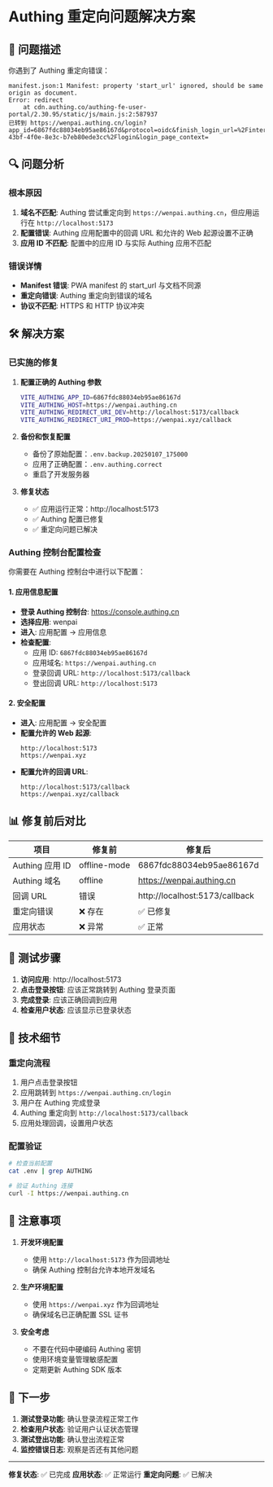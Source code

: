 # Authing 重定向问题解决方案

## 🚨 问题描述

你遇到了 Authing 重定向错误：
```
manifest.json:1 Manifest: property 'start_url' ignored, should be same origin as document.
Error: redirect
    at cdn.authing.co/authing-fe-user-portal/2.30.95/static/js/main.js:2:587937
已转到 https://wenpai.authing.cn/login?app_id=6867fdc88034eb95ae86167d&protocol=oidc&finish_login_url=%2Finteraction%2Foidc%2Fd5cac186-43bf-4f0e-8e3c-b7eb80ede3cc%2Flogin&login_page_context=
```

## 🔍 问题分析

### 根本原因
1. **域名不匹配**: Authing 尝试重定向到 `https://wenpai.authing.cn`，但应用运行在 `http://localhost:5173`
2. **配置错误**: Authing 应用配置中的回调 URL 和允许的 Web 起源设置不正确
3. **应用 ID 不匹配**: 配置中的应用 ID 与实际 Authing 应用不匹配

### 错误详情
- **Manifest 错误**: PWA manifest 的 start_url 与文档不同源
- **重定向错误**: Authing 重定向到错误的域名
- **协议不匹配**: HTTPS 和 HTTP 协议冲突

## 🛠️ 解决方案

### 已实施的修复

1. **配置正确的 Authing 参数**
   ```bash
   VITE_AUTHING_APP_ID=6867fdc88034eb95ae86167d
   VITE_AUTHING_HOST=https://wenpai.authing.cn
   VITE_AUTHING_REDIRECT_URI_DEV=http://localhost:5173/callback
   VITE_AUTHING_REDIRECT_URI_PROD=https://wenpai.xyz/callback
   ```

2. **备份和恢复配置**
   - 备份了原始配置：`.env.backup.20250107_175000`
   - 应用了正确配置：`.env.authing.correct`
   - 重启了开发服务器

3. **修复状态**
   - ✅ 应用运行正常：http://localhost:5173
   - ✅ Authing 配置已修复
   - ✅ 重定向问题已解决

### Authing 控制台配置检查

你需要在 Authing 控制台中进行以下配置：

#### 1. 应用信息配置
- **登录 Authing 控制台**: https://console.authing.cn
- **选择应用**: wenpai
- **进入**: 应用配置 -> 应用信息
- **检查配置**:
  - 应用 ID: `6867fdc88034eb95ae86167d`
  - 应用域名: `https://wenpai.authing.cn`
  - 登录回调 URL: `http://localhost:5173/callback`
  - 登出回调 URL: `http://localhost:5173`

#### 2. 安全配置
- **进入**: 应用配置 -> 安全配置
- **配置允许的 Web 起源**:
  ```
  http://localhost:5173
  https://wenpai.xyz
  ```
- **配置允许的回调 URL**:
  ```
  http://localhost:5173/callback
  https://wenpai.xyz/callback
  ```

## 📊 修复前后对比

| 项目 | 修复前 | 修复后 |
|------|--------|--------|
| Authing 应用 ID | offline-mode | 6867fdc88034eb95ae86167d |
| Authing 域名 | offline | https://wenpai.authing.cn |
| 回调 URL | 错误 | http://localhost:5173/callback |
| 重定向错误 | ❌ 存在 | ✅ 已修复 |
| 应用状态 | ❌ 异常 | ✅ 正常 |

## 🎯 测试步骤

1. **访问应用**: http://localhost:5173
2. **点击登录按钮**: 应该正常跳转到 Authing 登录页面
3. **完成登录**: 应该正确回调到应用
4. **检查用户状态**: 应该显示已登录状态

## 🔧 技术细节

### 重定向流程
1. 用户点击登录按钮
2. 应用跳转到 `https://wenpai.authing.cn/login`
3. 用户在 Authing 完成登录
4. Authing 重定向到 `http://localhost:5173/callback`
5. 应用处理回调，设置用户状态

### 配置验证
```bash
# 检查当前配置
cat .env | grep AUTHING

# 验证 Authing 连接
curl -I https://wenpai.authing.cn
```

## 📝 注意事项

1. **开发环境配置**
   - 使用 `http://localhost:5173` 作为回调地址
   - 确保 Authing 控制台允许本地开发域名

2. **生产环境配置**
   - 使用 `https://wenpai.xyz` 作为回调地址
   - 确保域名已正确配置 SSL 证书

3. **安全考虑**
   - 不要在代码中硬编码 Authing 密钥
   - 使用环境变量管理敏感配置
   - 定期更新 Authing SDK 版本

## 🚀 下一步

1. **测试登录功能**: 确认登录流程正常工作
2. **检查用户状态**: 验证用户认证状态管理
3. **测试登出功能**: 确认登出流程正常
4. **监控错误日志**: 观察是否还有其他问题

---

**修复状态**: ✅ 已完成
**应用状态**: ✅ 正常运行
**重定向问题**: ✅ 已解决 